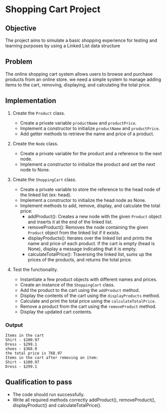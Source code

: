 # Shopping Cart Project


## Objective

 The project aims to simulate a basic shopping experience for testing and learning purposes by using a Linked List data structure


## Problem

The online shopping cart system allows users to browse and purchase products from an online store. we need a simple system to manage adding items to the cart, removing, displaying, and calculating the total price.

## Implementation

1. Create the `Product` class.
   * Create a private variable `productName` and `productPrice`.
   * Implement a constructor to initialize `productName` and `productPrice`.
   * Add getter methods to retrieve the name and price of a product.


2. Create the `Node` class.
   * Create a private variable for the product and a reference to the next node.
   * Implement a constructor to initialize the product and set the next node to None.


3. Create the `ShoppingCart` class.
   * Create a private variable to store the reference to the head node of the linked list (ex: head).
   * Implement a constructor to initialize the head node as None.
   * Implement methods to add, remove, display, and calculate the total price:
     * addProduct(): Creates a new node with the given `Product` object and inserts it at the end of the linked list.
     * removeProduct(): Removes the node containing the given `Product` object from the linked list if it exists.
     * displayProducts(): Iterates over the linked list and prints the name and price of each product. If the cart is empty (head is None), display a message indicating 
     that it is empty.
     * calculateTotalPrice(): Traversing the linked list, sums up the prices of the products, and returns the total price.

       
  4. Test the functionality.
     * Instantiate a few product objects with different names and prices.
     * Create an instance of the `ShoppingCart` class.
     * Add the product to the cart using the `addProduct` method.
     * Display the contents of the cart using the `displayProducts` method.
     * Calculate and print the total price using the `calculateTotalPrice`.
     * Remove a product from the cart using the `removeProduct` method.
     * Display the updated cart contents.



### Output


```
Items in the cart
Shirt - $100.97
Dress - $299.1
shoes - $368.9
the total price is 768.97
Items in the cart after removing an item:
Shirt - $100.97
Dress - $299.1
```

     

## Qualification to pass

* The code should run successfully.
*  Write all required methods correctly addProduct(), removeProduct(), displayProduct() and calculateTotalPrice().




